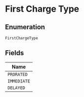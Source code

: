 
# First Charge Type

## Enumeration

`FirstChargeType`

## Fields

| Name |
|  --- |
| `PRORATED` |
| `IMMEDIATE` |
| `DELAYED` |

